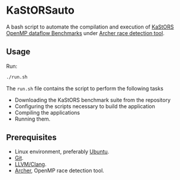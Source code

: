 # KaStORSauto
A bash script to automate the compilation and execution of [KaStORS OpenMP dataflow Benchmarks](https://gforge.inria.fr/projects/kastors/)
under [Archer race detection tool](https://github.com/PRUNERS/archer).

## Usage
Run:
```bash
./run.sh
```

The `run.sh` file contains the script to perform the following tasks
* Downloading the KaStORS benchmark suite from the repository
* Configuring the scripts necessary to build the application
* Compiling the applications
* Running them.


## Prerequisites
* Linux environment, preferably [Ubuntu](https://www.ubuntu.com/).
* [Git](https://git-scm.com/download/linux).
* [LLVM/Clang](https://llvm.org).
* [Archer](https://github.com/PRUNERS/archer), OpenMP race detection tool.

